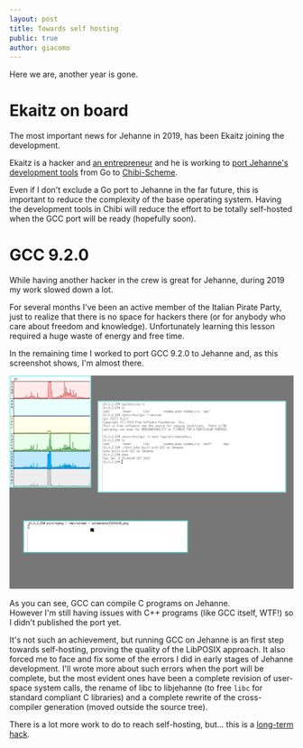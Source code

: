 ```yaml
---
layout: post
title: Towards self hosting
public: true
author: giacomo
---
```


Here we are, another year is gone.

# Ekaitz on board

The most important news for Jehanne in 2019, has been Ekaitz joining the development.

Ekaitz is a hacker and [an entrepreneur](https://elenq.tech/en/) and he is working to [port Jehanne's development tools](https://github.com/JehanneOS/devtools/commits/chibi) from Go to [Chibi-Scheme](http://synthcode.com/wiki/chibi-scheme).

Even if I don't exclude a Go port to Jehanne in the far future, this is important to reduce the complexity of the base operating system. Having the development tools in Chibi will reduce the effort to be totally self-hosted when the GCC port will be ready (hopefully soon).

# GCC 9.2.0

While having another hacker in the crew is great for Jehanne, during 2019 my work slowed down a lot.  

For several months I've been an active member of the Italian Pirate Party, just to realize that there is no space for hackers there (or for anybody who care about freedom and knowledge). Unfortunately learning this lesson required a huge waste of energy and free time.

In the remaining time I worked to port GCC 9.2.0 to Jehanne and, as this screenshot shows, I'm almost there.

<a href="/graphic/screenshot-20200106.png" target="_blank" title="GCC 9.2.0 running on Jehanne, click to enlarge">
	<img src="/graphic/screenshot-20200106.png" style="width: 600px"/>
</a>

As you can see, GCC can compile C programs on Jehanne.  
However I'm still having issues with C++ programs (like GCC itself, WTF!) so I didn't published the port yet.

It's not such an achievement, but running GCC on Jehanne is an first step towards self-hosting, proving the quality of the LibPOSIX approach. It also forced me to face and fix some of the errors I did in early stages of Jehanne development. I'll wrote more about such errors when the port will be complete, but the most evident ones have been a complete revision of user-space system calls, the rename of libc to libjehanne (to free `libc` for standard compliant C libraries) and a complete rewrite of the cross-compiler generation (moved outside the source tree).

There is a lot more work to do to reach self-hosting, but... this is a [long-term hack](https://github.com/JehanneOS/jehanne/blob/master/POLITICS.md).

